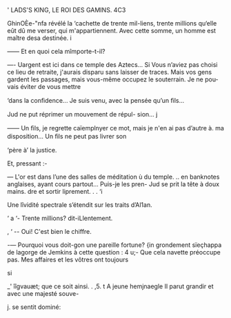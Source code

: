  

' LADS'S KING, LE ROI DES GAMINS. 4C3

GhinOÈe-"nfa révélé la ‘cachette de trente mil-liens, trente millions qu‘elle
eût dû me verser, qui m'appartiennent. Avec cette somme, un homme est
maître desa destinée. i

—— Et en quoi cela mîmporte-t-il?

—- Uargent est ici dans ce temple des Aztecs... Si Vous n’aviez pas choisi
ce lieu de retraite, j'aurais disparu sans laisser de traces. Mais vos gens
gardent les passages,
mais vous-même occupez
le souterrain. Je ne pou-
vais éviter de vous mettre

‘dans la conﬁdence... Je
suis venu, avec la pensée
qu’un ﬁls...

Jud ne put réprimer
un mouvement de répul-
sion... j

—— Un ﬁls, je regrette
caïemplnyer ce mot, mais
je n'en ai pas d’autre à.
ma disposition... Un ﬁls
ne peut pas livrer son

‘père à’ la justice.

Et, pressant :-

— L'or est dans l’une
des salles de méditation ù
du temple. .. en banknotes
anglaises, ayant cours
partout... Puis-je les pren- Jud se prit la tête à doux mains.
dre et sortir liprement. . . ‘i

Une lîvidité spectrale s’étendit sur les traits d’Al1an.

‘ a ‘- Trente millions? dit-iLlentement.

  , ‘ -- Oui! C'est bien le chiffre.

 

-— Pourquoi vous doit-gon une pareille fortune?
{in grondement sïeçhappa de lagorge de Jemkins à cette question :
4 u;- Que cela navette préoccupe pas. Mes affaires et les vôtres ont toujours

si

 _'   îîgvauæt;  que ce soit ainsi. . ,5. t
A   jeune hemjnaegle  Il parut grandir et avec une majesté souve-

  
  

j. se sentit dominé:

